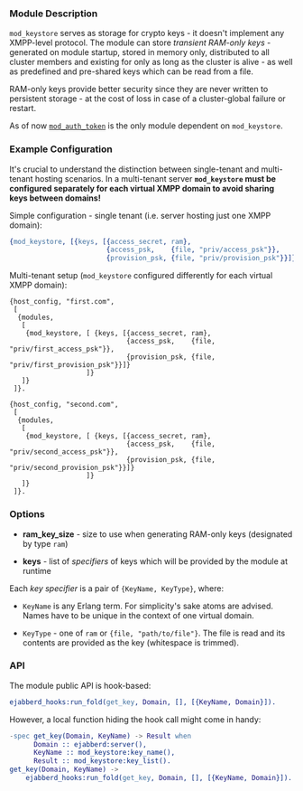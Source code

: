 ### Module Description

`mod_keystore` serves as storage for crypto keys - it doesn't implement
any XMPP-level protocol.
The module can store _transient RAM-only keys_ - generated on module
startup, stored in memory only, distributed to all cluster members
and existing for only as long as the cluster is alive - as well as predefined
and pre-shared keys which can be read from a file.

RAM-only keys provide better security since they are never written to persistent
storage - at the cost of loss in case of a cluster-global failure or restart.

As of now [`mod_auth_token`](mod_auth_token) is the only module
dependent on `mod_keystore`.

### Example Configuration

It's crucial to understand the distinction between single-tenant and
multi-tenant hosting scenarios.
In a multi-tenant server **`mod_keystore` must be configured separately
for each virtual XMPP domain to avoid sharing keys between domains!**

Simple configuration - single tenant (i.e. server hosting just one XMPP domain):

```erlang
{mod_keystore, [{keys, [{access_secret, ram},
                        {access_psk,    {file, "priv/access_psk"}},
                        {provision_psk, {file, "priv/provision_psk"}}]}]}

```

Multi-tenant setup (`mod_keystore` configured differently
for each virtual XMPP domain):

```
{host_config, "first.com",
 [
  {modules,
   [
    {mod_keystore, [ {keys, [{access_secret, ram},
                             {access_psk,    {file, "priv/first_access_psk"}},
                             {provision_psk, {file, "priv/first_provision_psk"}}]}
                   ]}
   ]}
 ]}.

{host_config, "second.com",
 [
  {modules,
   [
    {mod_keystore, [ {keys, [{access_secret, ram},
                             {access_psk,    {file, "priv/second_access_psk"}},
                             {provision_psk, {file, "priv/second_provision_psk"}}]}
                   ]}
   ]}
 ]}.
```

### Options

*   **ram_key_size** - size to use when generating RAM-only keys (designated
    by type `ram`)

*   **keys** - list of _specifiers_ of keys which will be provided by the
    module at runtime

Each _key specifier_ is a pair of `{KeyName, KeyType}`, where:

*   `KeyName` is any Erlang term. For simplicity's sake atoms are advised.
    Names have to be unique in the context of one virtual domain.

*   `KeyType` - one of `ram` or `{file, "path/to/file"}`.
    The file is read and its contents are provided
    as the key (whitespace is trimmed).

### API

The module public API is hook-based:

```erlang
ejabberd_hooks:run_fold(get_key, Domain, [], [{KeyName, Domain}]).
```

However, a local function hiding the hook call might come in handy:

```erlang
-spec get_key(Domain, KeyName) -> Result when
      Domain :: ejabberd:server(),
      KeyName :: mod_keystore:key_name(),
      Result :: mod_keystore:key_list().
get_key(Domain, KeyName) ->
    ejabberd_hooks:run_fold(get_key, Domain, [], [{KeyName, Domain}]).
```
